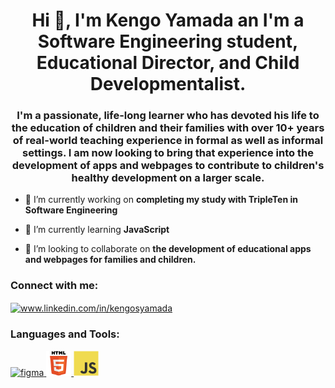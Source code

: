 <h1 align="center">Hi 👋, I'm Kengo Yamada an I'm a Software Engineering student, Educational Director, and Child Developmentalist.</h1>
<h3 align="center">I'm a passionate, life-long learner who has devoted his life to the education of children and their families with over 10+ years of real-world teaching experience in formal as well as informal settings. I am now looking to bring that experience into the development of apps and webpages to contribute to children's healthy development on a larger scale.</h3>

- 🔭 I’m currently working on **completing my study with TripleTen in Software Engineering**

- 🌱 I’m currently learning **JavaScript**

- 👯 I’m looking to collaborate on **the development of educational apps and webpages for families and children.**

<h3 align="left">Connect with me:</h3>
<p align="left">
<a href="https://linkedin.com/in/www.linkedin.com/in/kengosyamada" target="blank"><img align="center" src="https://raw.githubusercontent.com/rahuldkjain/github-profile-readme-generator/master/src/images/icons/Social/linked-in-alt.svg" alt="www.linkedin.com/in/kengosyamada" height="30" width="40" /></a>
</p>

<h3 align="left">Languages and Tools:</h3>
<p align="left"> <a href="https://www.figma.com/" target="_blank" rel="noreferrer"> <img src="https://www.vectorlogo.zone/logos/figma/figma-icon.svg" alt="figma" width="40" height="40"/> </a> <a href="https://www.w3.org/html/" target="_blank" rel="noreferrer"> <img src="https://raw.githubusercontent.com/devicons/devicon/master/icons/html5/html5-original-wordmark.svg" alt="html5" width="40" height="40"/> </a> <a href="https://developer.mozilla.org/en-US/docs/Web/JavaScript" target="_blank" rel="noreferrer"> <img src="https://raw.githubusercontent.com/devicons/devicon/master/icons/javascript/javascript-original.svg" alt="javascript" width="40" height="40"/> </a> </p>
